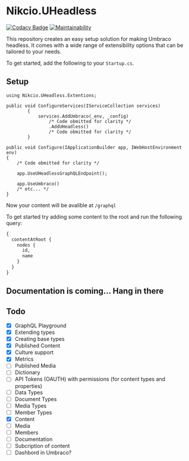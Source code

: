 # Nikcio.UHeadless

[![Codacy Badge](https://app.codacy.com/project/badge/Grade/48f9a00a65284a0d8d7d8660783beb47)](https://www.codacy.com/gh/nikcio/Nikcio.UHeadless/dashboard?utm_source=github.com&amp;utm_medium=referral&amp;utm_content=nikcio/Nikcio.UHeadless&amp;utm_campaign=Badge_Grade)
[![Maintainability](https://api.codeclimate.com/v1/badges/5452e578a6d25c344e15/maintainability)](https://codeclimate.com/github/nikcio/Nikcio.UHeadless/maintainability)

This repository creates an easy setup solution for making Umbraco headless. It comes with a wide range of extensibility options that can be tailored to your needs.

To get started, add the following to your `Startup.cs`.

## Setup

```CSharp
using Nikcio.UHeadless.Extentions;

public void ConfigureServices(IServiceCollection services)
        {
            services.AddUmbraco(_env, _config)
                /* Code obmitted for clarity */
                .AddUHeadless()
                /* Code obmitted for clarity */
        }

public void Configure(IApplicationBuilder app, IWebHostEnvironment env)
{
    /* Code obmitted for clarity */

    app.UseUHeadlessGraphQLEndpoint();

    app.UseUmbraco()
    /* etc... */
}
```
Now your content will be avalible at `/graphql`

To get started try adding some content to the root and run the following query:
```graphql
{
  contentAtRoot {
    nodes {
      id,
      name
    }
  }
}
```

## Documentation is coming... Hang in there

## Todo

-   [x] GraphQL Playground
-   [x] Extending types
-   [x] Creating base types
-   [x] Published Content
-   [x] Culture support
-   [x] Metrics
-   [ ] Published Media
-   [ ] Dictionary
-   [ ] API Tokens (OAUTH) with permissions (for content types and properties)
-   [ ] Data Types
-   [ ] Document Types
-   [ ] Media Types
-   [ ] Member Types
-   [x] Content
-   [ ] Media
-   [ ] Members
-   [ ] Documentation
-   [ ] Subcription of content
-   [ ] Dashbord in Umbraco?